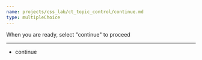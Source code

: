 ```yaml
---
name: projects/css_lab/ct_topic_control/continue.md
type: multipleChoice
---
```


When you are ready, select "continue" to proceed

---

- continue
